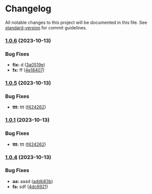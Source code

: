 # Changelog

All notable changes to this project will be documented in this file. See [standard-version](https://github.com/conventional-changelog/standard-version) for commit guidelines.

### [1.0.6](https://github.com/YOUR_GITHUB_USER_NAME/shared-biubiu-crypto-lib/compare/v1.0.5...v1.0.6) (2023-10-13)


### Bug Fixes

* **fix:** d ([3a0519e](https://github.com/YOUR_GITHUB_USER_NAME/shared-biubiu-crypto-lib/commit/3a0519eb4c69fbc3542b0ea59c60768724cdbe49))
* **fx:** ff ([4e18407](https://github.com/YOUR_GITHUB_USER_NAME/shared-biubiu-crypto-lib/commit/4e18407cb11cafa3612e55b269177246b0c13089))

### [1.0.5](https://github.com/YOUR_GITHUB_USER_NAME/shared-biubiu-crypto-lib/compare/v1.0.4...v1.0.5) (2023-10-13)


### Bug Fixes

* **ttt:** ttt ([f424262](https://github.com/YOUR_GITHUB_USER_NAME/shared-biubiu-crypto-lib/commit/f4242621764d3f8c66756e385bb9b2b7180aaebf))

### [1.0.1](https://github.com/YOUR_GITHUB_USER_NAME/shared-biubiu-crypto-lib/compare/v1.0.4...v1.0.1) (2023-10-13)


### Bug Fixes

* **ttt:** ttt ([f424262](https://github.com/YOUR_GITHUB_USER_NAME/shared-biubiu-crypto-lib/commit/f4242621764d3f8c66756e385bb9b2b7180aaebf))

### [1.0.4](https://github.com/YOUR_GITHUB_USER_NAME/shared-biubiu-crypto-lib/compare/v1.0.3...v1.0.4) (2023-10-13)


### Bug Fixes

* **aa:** aaad ([addb83b](https://github.com/YOUR_GITHUB_USER_NAME/shared-biubiu-crypto-lib/commit/addb83b749b5278537a85962cc413a422ae2d6c3))
* **fa:** sdf ([4dc6921](https://github.com/YOUR_GITHUB_USER_NAME/shared-biubiu-crypto-lib/commit/4dc69213f0a9a7cc95f6ea6afd8b38925557163d))
